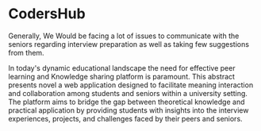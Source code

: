 # CodersHub
Generally, We Would be facing a lot of issues to communicate with the seniors regarding interview preparation as well as taking few suggestions from them.

In today's dynamic educational landscape the need for effective peer learning and Knowledge sharing platform  is paramount. This abstract presents novel a web application designed to facilitate meaning interaction and collaboration among students and seniors within a university setting. The platform aims to bridge the gap between theoretical knowledge and practical application by providing students with insights into the interview experiences, projects, and challenges faced by their peers and seniors.

